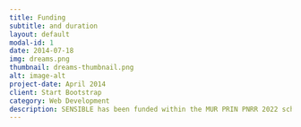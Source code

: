 ```yaml
---
title: Funding
subtitle: and duration
layout: default
modal-id: 1
date: 2014-07-18
img: dreams.png
thumbnail: dreams-thumbnail.png
alt: image-alt
project-date: April 2014
client: Start Bootstrap
category: Web Development
description: SENSIBLE has been funded within the MUR PRIN PNRR 2022 scheme; it has received funding for ~240K Euros (186K to Politecnico di Milano Research Unit and 54K to University of Milan Research Unit). The research will be carried out December 2023 — November 2025.
---
```

